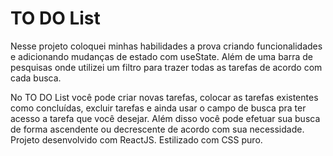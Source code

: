 # TO DO List
<P>Nesse projeto coloquei minhas habilidades a prova criando funcionalidades e adicionando mudanças de estado com useState. Além de uma barra de pesquisas onde utilizei um filtro para trazer todas as tarefas de acordo com cada busca.

No TO DO List você pode criar novas tarefas, colocar as tarefas existentes como concluídas, excluir tarefas e ainda usar o campo de busca pra ter acesso a tarefa que você desejar. Além disso você pode efetuar sua busca de forma ascendente ou decrescente de acordo com sua necessidade. Projeto desenvolvido com ReactJS. Estilizado com CSS puro.</P>
